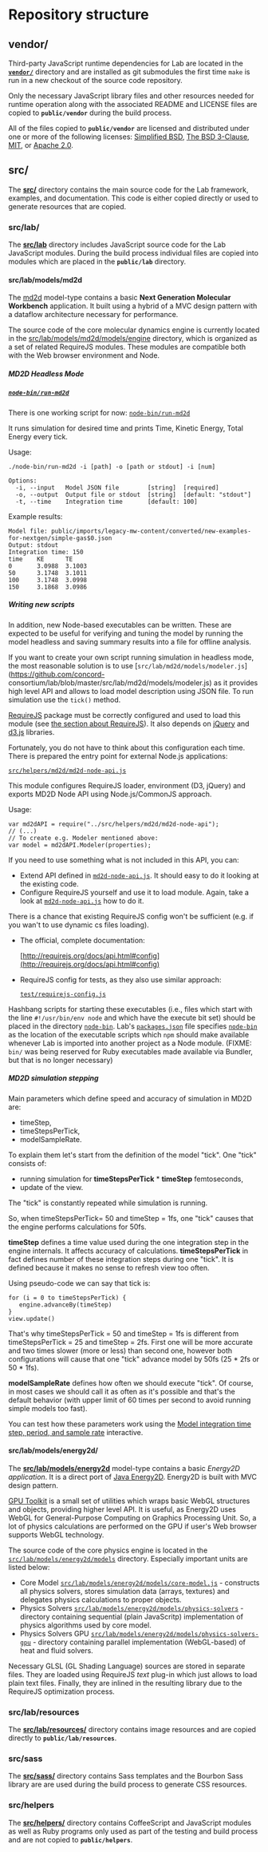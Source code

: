 # Repository structure



## vendor/

Third-party JavaScript runtime dependencies for Lab are located in the
**[`vendor/`](https://github.com/concord-consortium/lab/tree/master/vendor)**
directory and are installed as git submodules
the first time `make` is run in a new checkout of the source code repository.

Only the necessary JavaScript library files and other resources needed for runtime operation along
with the associated README and LICENSE files are copied to **`public/vendor`** during
the build process.

All of the files copied to **`public/vendor`** are licensed and distributed under
one or more of the following licenses:
[Simplified BSD](http://www.opensource.org/licenses/BSD-2-Clause),
[The BSD 3-Clause](http://www.opensource.org/licenses/BSD-3-Clause),
[MIT](http://www.opensource.org/licenses/MIT), or
[Apache 2.0](http://www.opensource.org/licenses/Apache-2.0).

## src/

The **[src/](https://github.com/concord-consortium/lab/tree/master/src)** directory
contains the main source code for the Lab framework, examples, and documentation. This
code is either copied directly or used to generate resources  that are copied.

### src/lab/

The **[src/lab](https://github.com/concord-consortium/lab/tree/master/src/lab)**
directory includes JavaScript source code for the Lab JavaScript modules.
During the build process individual files are copied into modules which are placed in
the **`public/lab`** directory.

#### src/lab/models/md2d

The [md2d](https://github.com/concord-consortium/lab/tree/master/src/lab/models/md2d) model-type contains a basic
**Next Generation Molecular Workbench** application. It built using a hybrid of a MVC design pattern
with a dataflow architecture necessary for performance.

The source code of the core molecular dynamics engine is currently located in the
[src/lab/models/md2d/models/engine](https://github.com/concord-consortium/lab/tree/master/src/lab/models/md2d/models/engine)
directory, which is organized as a set of related RequireJS modules. These modules are compatible
both with the Web browser environment and Node.

##### MD2D Headless Mode

##### [`node-bin/run-md2d`](https://github.com/concord-consortium/lab/blob/master/node-bin/run-md2d)

There is one working script for now:
[`node-bin/run-md2d`](https://github.com/concord-consortium/lab/blob/master/node-bin/run-md2d)

It runs simulation for desired time and prints Time, Kinetic Energy, Total Energy every tick.

Usage:

    ./node-bin/run-md2d -i [path] -o [path or stdout] -i [num]

    Options:
      -i, --input   Model JSON file        [string]  [required]
      -o, --output  Output file or stdout  [string]  [default: "stdout"]
      -t, --time    Integration time       [default: 100]

Example results:

    Model file: public/imports/legacy-mw-content/converted/new-examples-for-nextgen/simple-gas$0.json
    Output: stdout
    Integration time: 150
    time    KE      TE
    0       3.0988  3.1003
    50      3.1748  3.1011
    100     3.1748  3.0998
    150     3.1868  3.0986

##### Writing new scripts

In addition, new Node-based executables can be written. These are expected to be useful for verifying and tuning the model by running the model headless and saving summary results into a file for offline analysis.

If you want to create your own script running simulation in headless mode, the most reasonable solution is to use [`src/lab/md2d/models/modeler.js`](https://github.com/concord-
consortium/lab/blob/master/src/lab/md2d/models/modeler.js) as it provides high level API and
allows to load model description using JSON file. To run simulation use the `tick()` method.

[RequireJS](https://http://requirejs.org/) package must be correctly configured and used to load this module (see [the section about
RequireJS](#javascript-dependency-management-and-build-process---requrejs)). It also depends on [jQuery](http://jquery.com/) and [d3.js](http://mbostock.github.com/d3/) libraries.

Fortunately, you do not have to think about this configuration each time. There is prepared the entry point for external Node.js applications:

[`src/helpers/md2d/md2d-node-api.js`](https://github.com/concord-consortium/lab/blob/master/src/helpers/md2d/md2d-node-api.js)

This module configures RequireJS loader, environment (D3, jQuery) and exports MD2D Node API using Node.js/CommonJS approach.

Usage:

    var md2dAPI = require("../src/helpers/md2d/md2d-node-api");
    // (...)
    // To create e.g. Modeler mentioned above:
    var model = md2dAPI.Modeler(properties);

If you need to use something what is not included in this API, you can:

- Extend API defined in [`md2d-node-api.js`](https://github.com/concord-consortium/lab/blob/master/src/helpers/md2d/md2d-node-api.js). It should easy to do it looking at the existing code.
- Configure RequireJS yourself and use it to load module. Again, take a look at [`md2d-node-api.js`](https://github.com/concord-consortium/lab/blob/master/src/helpers/md2d/md2d-node-api.js) how to do it.

There is a chance that existing RequireJS config won't be sufficient (e.g. if you wan't to use dynamic cs files loading).

- The official, complete documentation:

  [http://requirejs.org/docs/api.html#config](http://requirejs.org/docs/api.html#config)

- RequireJS config for tests, as they also use similar approach:

  [`test/requirejs-config.js`](https://github.com/concord-consortium/lab/blob/master/test/requirejs-config.js)

Hashbang scripts for starting these executables (i.e., files which start with the line
`#!/usr/bin/env node` and which have the execute bit set) should be placed in the directory
[`node-bin`](https://github.com/concord-consortium/lab/tree/master/node-bin). Lab's
[`packages.json`](https://github.com/concord-consortium/lab/blob/master/package.json) file
specifies [`node-bin`](https://github.com/concord-consortium/lab/tree/master/node-bin) as the
location of the executable scripts which `npm` should make available whenever Lab is imported into
another project as a Node module. (FIXME: `bin/` was being reserved for Ruby
executables made available via Bundler, but that is no longer necessary)

##### MD2D simulation stepping

Main parameters which define speed and accuracy of simulation in MD2D are:

- timeStep,
- timeStepsPerTick,
- modelSampleRate.

To explain them let's start from the definition of the model "tick". One "tick" consists of:

- running simulation for **timeStepsPerTick** * **timeStep** femtoseconds,
- update of the view.

The "tick" is constantly repeated while simulation is running.

So, when timeStepsPerTick= 50 and timeStep = 1fs, one "tick" causes that the engine performs calculations for 50fs.

**timeStep** defines a time value used during the one integration step in the engine internals. It affects accuracy of calculations.
**timeStepsPerTick** in fact defines number of these integration steps during one "tick". It is defined because it makes no sense to refresh view too often.

Using pseudo-code we can say that tick is:

    for (i = 0 to timeStepsPerTick) {
       engine.advanceBy(timeStep)
    }
    view.update()

That's why timeStepsPerTick = 50 and timeStep = 1fs is different from timeStepsPerTick = 25 and timeStep = 2fs.
First one will be more accurate and two times slower (more or less) than second one, however both configurations will cause that one "tick" advance model by 50fs (25 * 2fs or 50 * 1fs).

**modelSampleRate** defines how often we should execute "tick". Of course, in most cases we should call it as often as it's possible and that's the default behavior (with upper limit of 60 times per second to avoid running simple models too fast).

You can test how these parameters work using the
[Model integration time step, period, and sample rate](interactives.html#interactives/basic-examples/sample-rate-and-refresh-rate.json)
interactive.

#### src/lab/models/energy2d/

The **[src/lab/models/energy2d](https://github.com/concord-consortium/lab/tree/master/src/lab/models/energy2d)** model-type contains
a basic **Energy2D* application*. It is a direct port of [Java Energy2D](http://energy.concord.org/energy2d/).
Energy2D is built with MVC design pattern.

[GPU Toolkit](https://github.com/concord-consortium/lab/tree/master/src/lab/models/energy2d/gpu) is a small set of utilities which wraps basic WebGL structures and objects, providing
higher level API. It is useful, as Energy2D uses WebGL for General-Purpose Computing on
Graphics Processing Unit. So, a lot of physics calculations are performed on the GPU if user's Web
browser supports WebGL technology.

The source code of the core physics engine is located in the [`src/lab/models/energy2d/models`](https://github.com/concord-consortium/lab/tree/master/src/lab/models/energy2d/models) directory.
Especially important units are listed below:

- Core Model [`src/lab/models/energy2d/models/core-model.js`](https://github.com/concord-consortium/lab/blob/master/src/lab/models/energy2d/models/core-model.js) - constructs all physics solvers,
stores simulation data (arrays, textures) and delegates physics calculations to proper objects.
- Physics Solvers [`src/lab/models/energy2d/models/physics-solvers`](https://github.com/concord-consortium/lab/tree/master/src/lab/models/energy2d/models/physics-solvers) - directory containing sequential
(plain JavaScritp) implementation of physics algorithms used by core model.
- Physics Solvers GPU [`src/lab/models/energy2d/models/physics-solvers-gpu`](https://github.com/concord-consortium/lab/tree/master/src/lab/models/energy2d/models/physics-solvers-gpu) - directory containing parallel
implementation (WebGL-based) of heat and fluid solvers.

Necessary GLSL (GL Shading Language) sources are stored in separate files. They are loaded using
RequireJS *text* plug-in which just allows to load plain text files. Finally, they are inlined in
the resulting library due to the RequireJS optimization process.

### src/lab/resources

The **[src/lab/resources/](https://github.com/concord-consortium/lab/tree/master/src/lab/resources)** 
directory contains image resources and are copied directly to **`public/lab/resources`**.

### src/sass

The **[src/sass/](https://github.com/concord-consortium/lab/tree/master/src/sass)** directory
contains Sass templates and the Bourbon Sass library are are used during the build process to 
generate CSS resources.

### src/helpers

The **[src/helpers/](https://github.com/concord-consortium/lab/tree/master/src/helpers)** directory contains
CoffeeScript and JavaScript modules as well as Ruby programs only used as part of the testing and
build process and are not copied to **`public/helpers`**.
